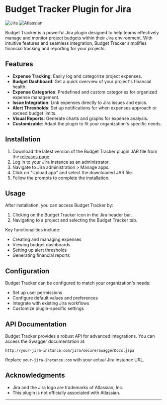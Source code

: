 # Budget Tracker Plugin for Jira

![Jira](https://img.shields.io/badge/Jira-0052CC?style=for-the-badge&logo=Jira&logoColor=white)
![Atlassian](https://img.shields.io/badge/Atlassian-0052CC?style=for-the-badge&logo=Atlassian&logoColor=white)

Budget Tracker is a powerful Jira plugin designed to help teams effectively manage and monitor project budgets within their Jira environment. With intuitive features and seamless integration, Budget Tracker simplifies financial tracking and reporting for your projects.

## Features

- **Expense Tracking**: Easily log and categorize project expenses.
- **Budget Dashboard**: Get a quick overview of your project's financial health.
- **Expense Categories**: Predefined and custom categories for organized expense management.
- **Issue Integration**: Link expenses directly to Jira issues and epics.
- **Alert Thresholds**: Set up notifications for when expenses approach or exceed budget limits.
- **Visual Reports**: Generate charts and graphs for expense analysis.
- **Customizable**: Adapt the plugin to fit your organization's specific needs.

## Installation

1. Download the latest version of the Budget Tracker plugin JAR file from the [releases page]([link-to-your-releases-page](https://github.com/moeeztaher/Budget-Tracker-Jira-Plugin/releases/tag/1.0.0)).
2. Log in to your Jira instance as an administrator.
3. Navigate to Jira administration > Manage apps.
4. Click on "Upload app" and select the downloaded JAR file.
5. Follow the prompts to complete the installation.

## Usage

After installation, you can access Budget Tracker by:

1. Clicking on the Budget Tracker icon in the Jira header bar.
2. Navigating to a project and selecting the Budget Tracker tab.

Key functionalities include:

- Creating and managing expenses
- Viewing budget dashboards
- Setting up alert thresholds
- Generating financial reports

## Configuration

Budget Tracker can be configured to match your organization's needs:

- Set up user permissions
- Configure default values and preferences
- Integrate with existing Jira workflows
- Customize plugin-specific settings

## API Documentation

Budget Tracker provides a robust API for advanced integrations. You can access the Swagger documentation at:

```
http://your-jira-instance.com/jira/secure/SwaggerDocs.jspa
```

Replace `your-jira-instance.com` with your actual Jira instance URL.


## Acknowledgments

- Jira and the Jira logo are trademarks of Atlassian, Inc.
- This plugin is not officially associated with Atlassian.

---
